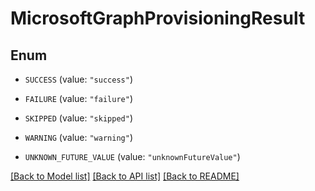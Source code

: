 # MicrosoftGraphProvisioningResult

## Enum


* `SUCCESS` (value: `"success"`)

* `FAILURE` (value: `"failure"`)

* `SKIPPED` (value: `"skipped"`)

* `WARNING` (value: `"warning"`)

* `UNKNOWN_FUTURE_VALUE` (value: `"unknownFutureValue"`)


[[Back to Model list]](../README.md#documentation-for-models) [[Back to API list]](../README.md#documentation-for-api-endpoints) [[Back to README]](../README.md)


